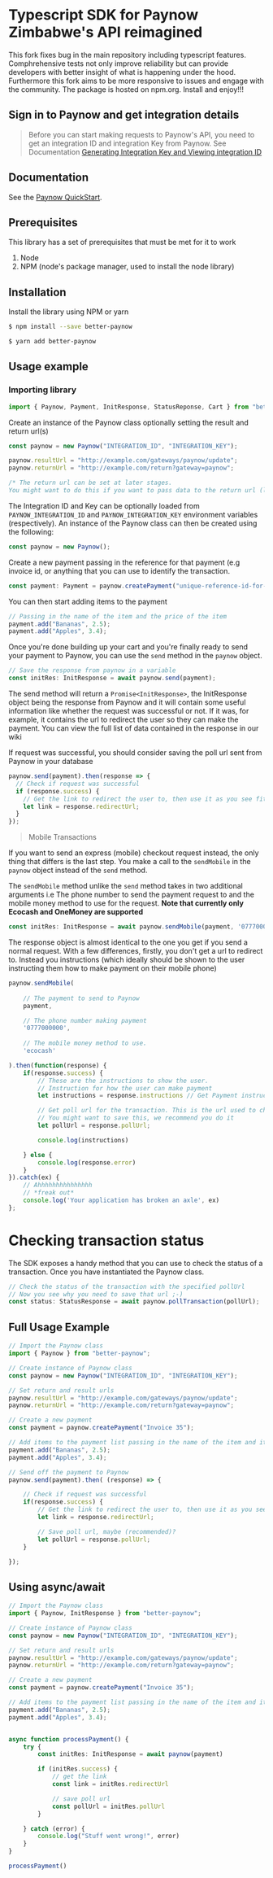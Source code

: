 # Typescript SDK for Paynow Zimbabwe's API reimagined

This fork fixes bug in the main repository including typescript features. Comphrehensive tests not only improve reliability but can provide developers with better insight of what is happening under the hood. Furthermore this fork aims to be more responsive to issues and engage with the community. The package is hosted on npm.org. Install and enjoy!!! 

## Sign in to Paynow and get integration details

> Before you can start making requests to Paynow's API, you need to get an integration ID and integration Key from Paynow. 
See Documentation [Generating Integration Key and Viewing integration ID](https://developers.paynow.co.zw/docs/integration_generation.html)

## Documentation

See the [Paynow QuickStart](https://developers.paynow.co.zw/docs/quickstart.html).

## Prerequisites

This library has a set of prerequisites that must be met for it to work

1.  Node
1.  NPM (node's package manager, used to install the node library)

## Installation

Install the library using NPM or yarn

```sh
$ npm install --save better-paynow
```
```sh
$ yarn add better-paynow
```

## Usage example

### Importing library

```typescript
import { Paynow, Payment, InitResponse, StatusReponse, Cart } from "better-paynow";
```

Create an instance of the Paynow class optionally setting the result and return url(s)

```typescript
const paynow = new Paynow("INTEGRATION_ID", "INTEGRATION_KEY");

paynow.resultUrl = "http://example.com/gateways/paynow/update";
paynow.returnUrl = "http://example.com/return?gateway=paynow";

/* The return url can be set at later stages. 
You might want to do this if you want to pass data to the return url (like the reference of the transaction) */
```
The Integration ID and Key can be optionally loaded from `PAYNOW_INTEGRATION_ID` and `PAYNOW_INTEGRATION_KEY` environment variables (respectively). An instance of the Paynow class can then be created using the following: 

```typescript
const paynow = new Paynow();
```

Create a new payment passing in the reference for that payment (e.g invoice id, or anything that you can use to identify the transaction.

```typescript
const payment: Payment = paynow.createPayment("unique-reference-id-for-each-payment");
```

You can then start adding items to the payment

```typescript
// Passing in the name of the item and the price of the item
payment.add("Bananas", 2.5);
payment.add("Apples", 3.4);
```

Once you're done building up your cart and you're finally ready to send your payment to Paynow, you can use the `send` method in the `paynow` object.

```typescript
// Save the response from paynow in a variable
const initRes: InitResponse = await paynow.send(payment);
```

The send method will return a `Promise<InitResponse>`, the InitResponse object being the response from Paynow and it will contain some useful information like whether the request was successful or not. If it was, for example, it contains the url to redirect the user so they can make the payment. You can view the full list of data contained in the response in our wiki

If request was successful, you should consider saving the poll url sent from Paynow in your database

```typescript
paynow.send(payment).then(response => {
  // Check if request was successful
  if (response.success) {
    // Get the link to redirect the user to, then use it as you see fit
    let link = response.redirectUrl;
  }
});
```

> Mobile Transactions

If you want to send an express (mobile) checkout request instead, the only thing that differs is the last step. You make a call to the `sendMobile` in the `paynow` object
instead of the `send` method.

The `sendMobile` method unlike the `send` method takes in two additional arguments i.e The phone number to send the payment request to and the mobile money method to use for the request. **Note that currently only Ecocash and OneMoney are supported**

```typescript
const initRes: InitResponse = await paynow.sendMobile(payment, '0777000000', 'ecocash')
```

The response object is almost identical to the one you get if you send a normal request. With a few differences, firstly, you don't get a url to redirect to. Instead you instructions (which ideally should be shown to the user instructing them how to make payment on their mobile phone)

```typescript
paynow.sendMobile(
    
    // The payment to send to Paynow
    payment, 

    // The phone number making payment
    '0777000000',
    
    // The mobile money method to use.
    'ecocash' 

).then(function(response) {
    if(response.success) {
        // These are the instructions to show the user. 
        // Instruction for how the user can make payment
        let instructions = response.instructions // Get Payment instructions for the selected mobile money method

        // Get poll url for the transaction. This is the url used to check the status of the transaction. 
        // You might want to save this, we recommend you do it
        let pollUrl = response.pollUrl; 

        console.log(instructions)

    } else {
        console.log(response.error)
    }
}).catch(ex) {
    // Ahhhhhhhhhhhhhhh
    // *freak out*
    console.log('Your application has broken an axle', ex)
};
```

# Checking transaction status

The SDK exposes a handy method that you can use to check the status of a transaction. Once you have instantiated the Paynow class.

```typescript
// Check the status of the transaction with the specified pollUrl
// Now you see why you need to save that url ;-)
const status: StatusResponse = await paynow.pollTransaction(pollUrl);

```

## Full Usage Example

```typescript
// Import the Paynow class
import { Paynow } from "better-paynow";

// Create instance of Paynow class
const paynow = new Paynow("INTEGRATION_ID", "INTEGRATION_KEY");

// Set return and result urls
paynow.resultUrl = "http://example.com/gateways/paynow/update";
paynow.returnUrl = "http://example.com/return?gateway=paynow";

// Create a new payment
const payment = paynow.createPayment("Invoice 35");

// Add items to the payment list passing in the name of the item and it's price
payment.add("Bananas", 2.5);
payment.add("Apples", 3.4);

// Send off the payment to Paynow
paynow.send(payment).then( (response) => {

    // Check if request was successful
    if(response.success) {
        // Get the link to redirect the user to, then use it as you see fit
        let link = response.redirectUrl;

        // Save poll url, maybe (recommended)?
        let pollUrl = response.pollUrl;
    }

});
```

## Using async/await

```typescript
// Import the Paynow class
import { Paynow, InitResponse } from "better-paynow";

// Create instance of Paynow class
const paynow = new Paynow("INTEGRATION_ID", "INTEGRATION_KEY");

// Set return and result urls
paynow.resultUrl = "http://example.com/gateways/paynow/update";
paynow.returnUrl = "http://example.com/return?gateway=paynow";

// Create a new payment
const payment = paynow.createPayment("Invoice 35");

// Add items to the payment list passing in the name of the item and it's price
payment.add("Bananas", 2.5);
payment.add("Apples", 3.4);


async function processPayment() {
    try {
        const initRes: InitResponse = await paynow(payment)

        if (initRes.success) {
            // get the link
            const link = initRes.redirectUrl

            // save poll url
            const pollUrl = initRes.pollUrl
        }

    } catch (error) {
        console.log("Stuff went wrong!", error)
    }
}

processPayment()
```
